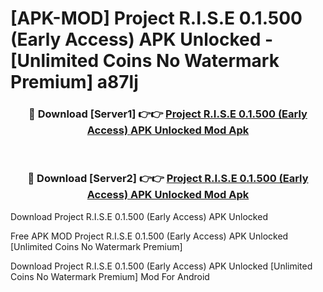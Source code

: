 # [APK-MOD] Project R.I.S.E 0.1.500 (Early Access) APK Unlocked - [Unlimited Coins No Watermark Premium] a87lj



<div align="center">
<h3>🔴 Download [Server1] 👉👉 <a href="https://momento.my/?title=Project_R.I.S.E_0.1.500_(Early_Access)_APK_Unlocked">Project R.I.S.E 0.1.500 (Early Access) APK Unlocked Mod Apk</a></h3><br>

<h3>🔴 Download [Server2] 👉👉 <a href="https://momento.my/?title=Project_R.I.S.E_0.1.500_(Early_Access)_APK_Unlocked">Project R.I.S.E 0.1.500 (Early Access) APK Unlocked Mod Apk</a></h3>
</div>



Download Project R.I.S.E 0.1.500 (Early Access) APK Unlocked 

Free APK MOD Project R.I.S.E 0.1.500 (Early Access) APK Unlocked [Unlimited Coins No Watermark Premium]

Download Project R.I.S.E 0.1.500 (Early Access) APK Unlocked [Unlimited Coins No Watermark Premium] Mod For Android
